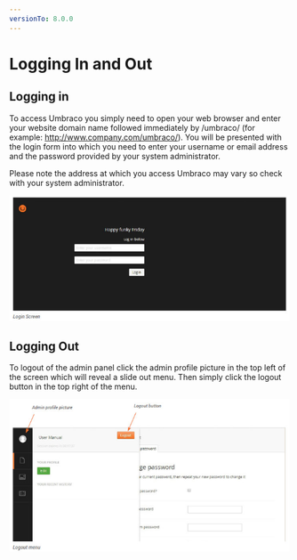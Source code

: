 ```yaml
---
versionTo: 8.0.0
---
```


# Logging In and Out

## Logging in

To access Umbraco you simply need to open your web browser and enter your website domain name followed immediately by /umbraco/ (for example: http://www.company.com/umbraco/). You will be presented with the login form into which you need to enter your username or email address and the password provided by your system administrator.

Please note the address at which you access Umbraco may vary so check with your system administrator.

![loginScreen.jpg](images/loginScreen.jpg)

## Logging Out

To logout of the admin panel click the admin profile picture in the top left of the screen which will reveal a slide out menu. Then simply click the logout button in the top right of the menu.

![logout.jpg](images/logout.jpg)